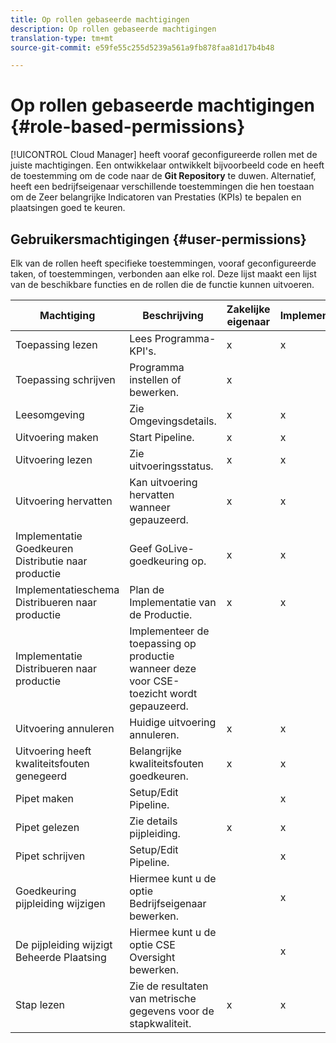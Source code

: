 ```yaml
---
title: Op rollen gebaseerde machtigingen
description: Op rollen gebaseerde machtigingen
translation-type: tm+mt
source-git-commit: e59fe55c255d5239a561a9fb878faa81d17b4b48

---
```



# Op rollen gebaseerde machtigingen {#role-based-permissions}

[!UICONTROL Cloud Manager] heeft vooraf geconfigureerde rollen met de juiste machtigingen. Een ontwikkelaar ontwikkelt bijvoorbeeld code en heeft de toestemming om de code naar de **Git Repository** te duwen. Alternatief, heeft een bedrijfseigenaar verschillende toestemmingen die hen toestaan om de Zeer belangrijke Indicatoren van Prestaties (KPIs) te bepalen en plaatsingen goed te keuren.

## Gebruikersmachtigingen {#user-permissions}

Elk van de rollen heeft specifieke toestemmingen, vooraf geconfigureerde taken, of toestemmingen, verbonden aan elke rol. Deze lijst maakt een lijst van de beschikbare functies en de rollen die de functie kunnen uitvoeren.

| Machtiging | Beschrijving | Zakelijke eigenaar | Implementatiebeheer | Programmabeheerder | Ontwikkelaar | CSE |
|--- |--- |--- |--- |--- |--- |--- |
| Toepassing lezen | Lees Programma-KPI&#39;s. | x | x | x | x | x |
| Toepassing schrijven | Programma instellen of bewerken. | x |  |  |  |  |
| Leesomgeving | Zie Omgevingsdetails. | x | x | x | x | x |
| Uitvoering maken | Start Pipeline. | x | x | x |  |  |
| Uitvoering lezen | Zie uitvoeringsstatus. | x | x | x | x | x |
| Uitvoering hervatten | Kan uitvoering hervatten wanneer gepauzeerd. | x | x | x |  | x |
| Implementatie Goedkeuren Distributie naar productie | Geef GoLive-goedkeuring op. | x | x | x |  |  |
| Implementatieschema Distribueren naar productie | Plan de Implementatie van de Productie. | x | x | x |  | x |
| Implementatie Distribueren naar productie | Implementeer de toepassing op productie wanneer deze voor CSE-toezicht wordt gepauzeerd. |  |  |  |  | x |
| Uitvoering annuleren | Huidige uitvoering annuleren. | x | x | x |  |  |
| Uitvoering heeft kwaliteitsfouten genegeerd | Belangrijke kwaliteitsfouten goedkeuren. | x | x | x |  |  |
| Pipet maken | Setup/Edit Pipeline. |  | x |  |  |  |
| Pipet gelezen | Zie details pijpleiding. | x | x | x | x | x |
| Pipet schrijven | Setup/Edit Pipeline. |  | x |  |  |  |
| Goedkeuring pijpleiding wijzigen | Hiermee kunt u de optie Bedrijfseigenaar bewerken. |  | x |  |  |  |
| De pijpleiding wijzigt Beheerde Plaatsing | Hiermee kunt u de optie CSE Oversight bewerken. |  | x |  |  |  |
| Stap lezen | Zie de resultaten van metrische gegevens voor de stapkwaliteit. | x | x | x | x | x |
